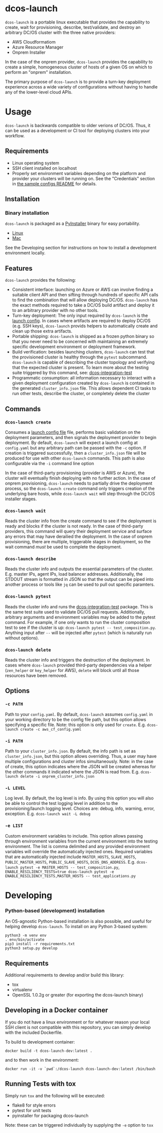 # dcos-launch

`dcos-launch` is a portable linux executable that provides the capability to create, wait for provisioning, describe, test/validate, and destroy an arbitrary DC/OS cluster with the three native providers:

* AWS Cloudformatiom
* Azure Resource Manager
* Onprem Installer

In the case of the onprem provider, `dcos-launch` provides the capability to create a simple, homogeneous cluster of hosts of a given OS on which to perform an "onprem" installation.

The primary purpose of `dcos-launch` is to provide a turn-key deployment experience across a wide variety of configurations without having to handle any of the lower-level cloud APIs.

# Usage

`dcos-launch` is backwards compatible to older verions of DC/OS. Thus, it can be used as a development or CI tool for deploying clusters into your workflow.

## Requirements
* Linux operating system
* SSH client installed on localhost
* Properly set environment variables depending on the platform and provider your clusters will be running on. See the "Credentials" section in [the sample configs README](sample_configs/README.md) for details.

## Installation

### Binary installation

`dcos-launch` is packaged as a [PyInstaller](https://www.pyinstaller.org/) binary for easy portability.

* [Linux](https://downloads.dcos.io/dcos-launch/bin/linux/dcos-launch)
* [Mac](https://downloads.dcos.io/dcos-launch/bin/mac/dcos-launch)

See the Developing section for instructions on how to install a development environment locally.

## Features
`dcos-launch` provides the following:
* Consistent interface: launching on Azure or AWS can involve finding a suitable client API and then sifting through hundreds of specific API calls to find the combination that will allow deploying DC/OS. `dcos-launch` has the exact methods required to take a DC/OS build artifact and deploy it to an arbitrary provider with no other tools.
* Turn-key deployment: The only input required by `dcos-launch` is the [launch config](sample_configs/README.md). In cases where artifacts are required to deploy DC/OS (e.g. SSH keys), `dcos-launch` provids helpers to automatically create and clean up those extra artifacts.
* Portable shipping: `dcos-launch` is shipped as a frozen python binary so that you never need to be concerned with maintaining an extremely specific development environment or deployment framework.
* Build verification: besides launching clusters, `dcos-launch` can test that the provisioned cluster is healthy through the `pytest` subcommand. `dcos-launch` is capable of describing the cluster topology and verifying that the expected cluster is present. To learn more about the testing suite triggered by this command, see: [dcos-integration-test](http://github.com/dcos/dcos/tree/master/packages/dcos-integration-test/extra)
* Programmatic consumption: all information necessary to interact with a given deployment configuration created by `dcos-launch` is contained in the generated `cluster_info.json` file. This allows dependent CI tasks to run other tests, describe the cluster, or completely delete the cluster

## Commands
### `dcos-launch create`
Consumes a [launch config file](sample_configs/README.md) file, performs basic validation on the deployment parameters, and then signals the deployment provider to begin deployment. By default, `dcos-launch` will expect a launch config at `config.yaml` but any arbitrary path can be passed with the `-c` option. If creation is triggered successfully, then a `cluster_info.json` file will be produced for use with other `dcos-launch` commands. This path is also configurable via the `-i` command line option

In the case of third-party provisioning (provider is AWS or Azure), the cluster will eventually finish deploying with no further action. In the case of onprem provisioning, `dcos-launch` needs to partially drive the deployment process, so the `dcos-launch create` command only triggers creation of the underlying bare hosts, while `dcos-launch wait` will step through the DC/OS installer stages.

### `dcos-launch wait`
Reads the cluster info from the create command to see if the deployment is ready and blocks if the cluster is not ready. In the case of third-party providers, this command will query their deployment service and surface any errors that may have derailied the deployment. In the case of onprem provisioning, there are multiple, triggerable stages in deployment, so the wait command *must* be used to complete the deployment.

### `dcos-launch describe`
Reads the cluster info and outputs the essential parameters of the cluster. E.g. master IPs, agent IPs, load balancer addresses. Additionally, the STDOUT stream is formatted in JSON so that the output can be piped into another process or tools like `jq` can be used to pull out specific paramters.

### `dcos-launch pytest`
Reads the cluster info and runs the [dcos-integration-test](http://github.com/dcos/dcos/tree/master/packages/dcos-integration-test/extra) package. This is the same test suite used to validate DC/OS pull requests. Additionally, arbitrary arguments and environment variables may be added to the pytest command. For example, if one only wants to run the cluster composition test to see if the cluster is up: `dcos-launch pytest -- test_composition.py`. Anything input after `--` will be injected after `pytest` (which is naturally run without options).

### `dcos-launch delete`
Reads the cluster info and triggers the destruction of the deployment. In cases where `dcos-launch` provided third-party dependencies via a helper (`zen_helper` or `key_helper` for AWS), `delete` will block until all those resources have been removed.

## Options

### `-c PATH`
Path to your `config.yaml`. By default, `dcos-launch` assumes `config.yaml` in your working directory to be the config file path, but this option allows specifying a specific file. Note: this option is only used for `create`. E.g. `dcos-launch create -c aws_cf_config.yaml`

### `-i PATH`
Path to your `cluster_info.json`. By default, the info path is set as `cluster_info.json`, but this option allows overriding. Thus, a user may have multiple configurations and cluster infos simultaneously. Note: in the case of create, this option indicates where the JSON will be created whereas for the other commands it indicated where the JSON is read from. E.g. `dcos-launch delete -i onprem_cluster_info.json`

### `-L LEVEL`
Log level. By default, the log level is info. By using this option you will also be able to control the test logging level in addition to the provisioning/launch logging level. Choices are: debug, info, warning, error, exception. E.g. `dcos-launch wait -L debug`

### `-e LIST`
Custom environment variables to include. This option allows passing through environment variables from the current environment into the testing environment. The list is comma delimited and any provided environment variables will override the automatically injected ones. Required variables that are automatically injected include `MASTER_HOSTS`, `SLAVE_HOSTS`, `PUBLIC_MASTER_HOSTS`, `PUBLIC_SLAVE_HOSTS`, `DCOS_DNS_ADDRESS`. E.g. `dcos-launch pytest -e MASTER_HOSTS -- test_composition.py`, `ENABLE_RESILIENCY_TESTS=true dcos-launch pytest -e ENABLE_RESILIENCY_TESTS,MASTER_HOSTS -- test_applications.py`

# Developing

### Python-based (development) installation

An OS-agnostic Python-based installation is also possible, and useful for helping develop `dcos-launch`.  To install on any Python 3-based system:
```
python3 -m venv env
. env/bin/activate
pip3 install -r requirements.txt
python3 setup.py develop
```

## Requirements

Additional requirements to develop and/or build this library:
* tox
* virtualenv
* OpenSSL 1.0.2g or greater (for exporting the dcos-launch binary)

## Developing in a Docker container

If you do not have a linux environment or for whatever reason your local SSH client is not compatible with this repository, you can simply develop with the included Dockerfile.

To build to development container:
```
docker build -t dcos-launch-dev:latest .
```
and to then work in the environment:
```
docker run -it -v `pwd`:/dcos-launch dcos-launch-dev:latest /bin/bash
```

## Running Tests with tox

Simply run `tox` and the following will be executed:
* flake8 for style errors
* pytest for unit tests
* pyinstaller for packaging dcos-launch

Note: these can be triggered individually by supplying the `-e` option to `tox`
